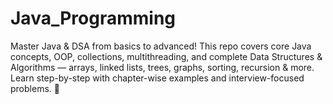# Java_Programming
Master Java &amp; DSA from basics to advanced! This repo covers core Java concepts, OOP, collections, multithreading, and complete Data Structures &amp; Algorithms — arrays, linked lists, trees, graphs, sorting, recursion &amp; more. Learn step-by-step with chapter-wise examples and interview-focused problems. 🚀

